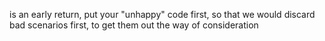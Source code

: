 is an early return, put your "unhappy" code first, so that we would discard bad scenarios first, to get them out the way of consideration 